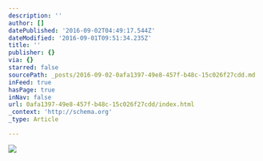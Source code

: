 ```yaml
---
description: ''
author: []
datePublished: '2016-09-02T04:49:17.544Z'
dateModified: '2016-09-01T09:51:34.235Z'
title: ''
publisher: {}
via: {}
starred: false
sourcePath: _posts/2016-09-02-0afa1397-49e8-457f-b48c-15c026f27cdd.md
inFeed: true
hasPage: true
inNav: false
url: 0afa1397-49e8-457f-b48c-15c026f27cdd/index.html
_context: 'http://schema.org'
_type: Article

---
```

![](https://the-grid-user-content.s3-us-west-2.amazonaws.com/fa1608b5-881d-4bcb-b94a-9566c546893f.jpg)
